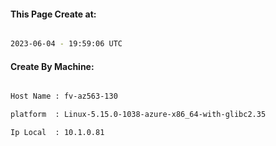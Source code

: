 
   
#### This Page Create at:

```bash

2023-06-04 - 19:59:06 UTC

```

#### Create By Machine:

```bash

Host Name : fv-az563-130

platform  : Linux-5.15.0-1038-azure-x86_64-with-glibc2.35

Ip Local  : 10.1.0.81

```

